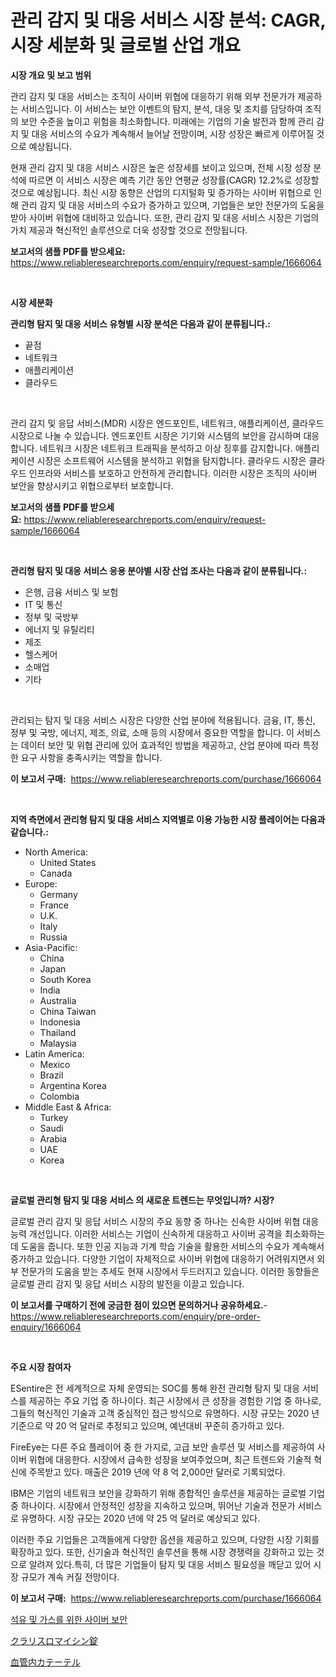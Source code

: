 <p><h1>관리 감지 및 대응 서비스 시장 분석: CAGR, 시장 세분화 및 글로벌 산업 개요</h1></p><p><strong>시장 개요 및 보고 범위</strong></p>
<p><p>관리 감지 및 대응 서비스는 조직이 사이버 위협에 대응하기 위해 외부 전문가가 제공하는 서비스입니다. 이 서비스는 보안 이벤트의 탐지, 분석, 대응 및 조치를 담당하여 조직의 보안 수준을 높이고 위험을 최소화합니다. 미래에는 기업의 기술 발전과 함께 관리 감지 및 대응 서비스의 수요가 계속해서 늘어날 전망이며, 시장 성장은 빠르게 이루어질 것으로 예상됩니다.</p><p>현재 관리 감지 및 대응 서비스 시장은 높은 성장세를 보이고 있으며, 전체 시장 성장 분석에 따르면 이 서비스 시장은 예측 기간 동안 연평균 성장률(CAGR) 12.2%로 성장할 것으로 예상됩니다. 최신 시장 동향은 산업의 디지털화 및 증가하는 사이버 위협으로 인해 관리 감지 및 대응 서비스의 수요가 증가하고 있으며, 기업들은 보안 전문가의 도움을 받아 사이버 위협에 대비하고 있습니다. 또한, 관리 감지 및 대응 서비스 시장은 기업의 가치 제공과 혁신적인 솔루션으로 더욱 성장할 것으로 전망됩니다.</p></p>
<p><strong>보고서의 샘플 PDF를 받으세요:</strong> <a href="https://www.reliableresearchreports.com/enquiry/request-sample/1666064">https://www.reliableresearchreports.com/enquiry/request-sample/1666064</a></p>
<p>&nbsp;</p>
<p><strong>시장 세분화</strong></p>
<p><strong>관리형 탐지 및 대응 서비스 유형별 시장 분석은 다음과 같이 분류됩니다.:</strong></p>
<p><ul><li>끝점</li><li>네트워크</li><li>애플리케이션</li><li>클라우드</li></ul></p>
<p>&nbsp;</p>
<p><p>관리 감지 및 응답 서비스(MDR) 시장은 엔드포인트, 네트워크, 애플리케이션, 클라우드 시장으로 나눌 수 있습니다. 엔드포인트 시장은 기기와 시스템의 보안을 감시하며 대응합니다. 네트워크 시장은 네트워크 트래픽을 분석하고 이상 징후를 감지합니다. 애플리케이션 시장은 소프트웨어 시스템을 분석하고 위협을 탐지합니다. 클라우드 시장은 클라우드 인프라와 서비스를 보호하고 안전하게 관리합니다. 이러한 시장은 조직의 사이버 보안을 향상시키고 위협으로부터 보호합니다.</p></p>
<p><strong>보고서의 샘플 PDF를 받으세요:</strong>&nbsp;<a href="https://www.reliableresearchreports.com/enquiry/request-sample/1666064">https://www.reliableresearchreports.com/enquiry/request-sample/1666064</a></p>
<p>&nbsp;</p>
<p><strong> 관리형 탐지 및 대응 서비스 응용 분야별 시장 산업 조사는 다음과 같이 분류됩니다.:</strong></p>
<p><ul><li>은행, 금융 서비스 및 보험</li><li>IT 및 통신</li><li>정부 및 국방부</li><li>에너지 및 유틸리티</li><li>제조</li><li>헬스케어</li><li>소매업</li><li>기타</li></ul></p>
<p>&nbsp;</p>
<p><p>관리되는 탐지 및 대응 서비스 시장은 다양한 산업 분야에 적용됩니다. 금융, IT, 통신, 정부 및 국방, 에너지, 제조, 의료, 소매 등의 시장에서 중요한 역할을 합니다. 이 서비스는 데이터 보안 및 위협 관리에 있어 효과적인 방법을 제공하고, 산업 분야에 따라 특정한 요구 사항을 충족시키는 역할을 합니다.</p></p>
<p><strong>이 보고서 구매:</strong>&nbsp; <a href="https://www.reliableresearchreports.com/purchase/1666064">https://www.reliableresearchreports.com/purchase/1666064</a></p>
<p>&nbsp;</p>
<p><strong>지역 측면에서 관리형 탐지 및 대응 서비스 지역별로 이용 가능한 시장 플레이어는 다음과 같습니다.:</strong></p>
<p><ul>
    <li>
        North America:
        <ul>
            <li>United States</li>
            <li>Canada</li>
        </ul>
    </li>
    <li>
        Europe:
        <ul>
            <li>Germany</li>
            <li>France</li>
            <li>U.K.</li>
            <li>Italy</li>
            <li>Russia</li>
        </ul>
    </li>
    <li>
        Asia-Pacific:
        <ul>
            <li>China</li>
            <li>Japan</li>
            <li>South Korea</li>
            <li>India</li>
            <li>Australia</li>
            <li>China Taiwan</li>
            <li>Indonesia</li>
            <li>Thailand</li>
            <li>Malaysia</li>
        </ul>
    </li>
    <li>
        Latin America:
        <ul>
            <li>Mexico</li>
            <li>Brazil</li>
            <li>Argentina Korea</li>
            <li>Colombia</li>
        </ul>
    </li>
    <li>
        Middle East & Africa:
        <ul>
            <li>Turkey</li>
            <li>Saudi</li>
            <li>Arabia</li>
            <li>UAE</li>
            <li>Korea</li>
        </ul>
    </li>
    </ul></p>
<p>&nbsp;</p>
<p><strong>글로벌 관리형 탐지 및 대응 서비스 의 새로운 트렌드는 무엇입니까? 시장?</strong></p>
<p><p>글로벌 관리 감지 및 응답 서비스 시장의 주요 동향 중 하나는 신속한 사이버 위협 대응 능력 개선입니다. 이러한 서비스는 기업이 신속하게 대응하고 사이버 공격을 최소화하는 데 도움을 줍니다. 또한 인공 지능과 기계 학습 기술을 활용한 서비스의 수요가 계속해서 증가하고 있습니다. 다양한 기업이 자체적으로 사이버 위협에 대응하기 어려워지면서 외부 전문가의 도움을 받는 추세도 현재 시장에서 두드러지고 있습니다. 이러한 동향들은 글로벌 관리 감지 및 응답 서비스 시장의 발전을 이끌고 있습니다.</p></p>
<p><strong>이 보고서를 구매하기 전에 궁금한 점이 있으면 문의하거나 공유하세요.</strong>- <a href="https://www.reliableresearchreports.com/enquiry/pre-order-enquiry/1666064">https://www.reliableresearchreports.com/enquiry/pre-order-enquiry/1666064</a></p>
<p>&nbsp;</p>
<p><strong>주요 시장 참여자</strong></p>
<p><p>ESentire은 전 세계적으로 자체 운영되는 SOC를 통해 완전 관리형 탐지 및 대응 서비스를 제공하는 주요 기업 중 하나이다. 최근 시장에서 큰 성장을 경험한 기업 중 하나로, 그들의 혁신적인 기술과 고객 중심적인 접근 방식으로 유명하다. 시장 규모는 2020 년 기준으로 약 20 억 달러로 추정되고 있으며, 예년대비 꾸준히 증가하고 있다.</p><p>FireEye는 다른 주요 플레이어 중 한 가지로, 고급 보안 솔루션 및 서비스를 제공하여 사이버 위협에 대응한다. 시장에서 급속한 성장을 보여주었으며, 최근 트렌드와 기술적 혁신에 주목받고 있다. 매출은 2019 년에 약 8 억 2,000만 달러로 기록되었다.</p><p>IBM은 기업의 네트워크 보안을 강화하기 위해 종합적인 솔루션을 제공하는 글로벌 기업 중 하나이다. 시장에서 안정적인 성장을 지속하고 있으며, 뛰어난 기술과 전문가 서비스로 유명하다. 시장 규모는 2020 년에 약 25 억 달러로 예상되고 있다.</p><p>이러한 주요 기업들은 고객들에게 다양한 옵션을 제공하고 있으며, 다양한 시장 기회를 확장하고 있다. 또한, 신기술과 혁신적인 솔루션을 통해 시장 경쟁력을 강화하고 있는 것으로 알려져 있다.특히, 더 많은 기업들이 탐지 및 대응 서비스 필요성을 깨닫고 있어 시장 규모가 계속 커질 전망이다.</p></p>
<p><strong>이 보고서 구매:</strong>&nbsp;&nbsp;<a href="https://www.reliableresearchreports.com/purchase/1666064">https://www.reliableresearchreports.com/purchase/1666064</a></p>
<p><p><a href="https://medium.com/@cordiehyatt1/%EC%9C%A0%EA%B0%80-%EB%B0%8F-%EA%B0%80%EC%8A%A4-%EC%8B%9C%EC%9E%A5-%EB%A9%94%ED%8A%B8%EB%A6%AD%EC%9D%98-%EC%82%AC%EC%9D%B4%EB%B2%84-%EB%B3%B4%EC%95%88-%ED%95%B4%EB%8F%85-%EC%8B%9C%EC%9E%A5-%EC%A0%90%EC%9C%A0%EC%9C%A8-%ED%8A%B8%EB%A0%8C%EB%93%9C-%EB%B0%8F-%EC%84%B1%EC%9E%A5-%EC%96%91%EC%8B%9D-0bd22f54dfc8">석유 및 가스를 위한 사이버 보안</a></p><p><a href="https://medium.com/@nicholas.ellison0076890/%E3%82%AF%E3%83%A9%E3%83%AA%E3%82%B9%E3%83%AD%E3%83%9E%E3%82%A4%E3%82%B7%E3%83%B3%E9%8C%A0%E5%89%A4%E5%B8%82%E5%A0%B4%E3%81%AE%E6%8C%87%E6%A8%99%E3%81%AE%E8%A7%A3%E8%AA%AD-%E5%B8%82%E5%A0%B4%E3%82%B7%E3%82%A7%E3%82%A2-%E3%83%88%E3%83%AC%E3%83%B3%E3%83%89-%E6%88%90%E9%95%B7%E3%83%91%E3%82%BF%E3%83%BC%E3%83%B3-4c720c2df655">クラリスロマイシン錠</a></p><p><a href="https://medium.com/@freedayundt2023/%E8%A1%80%E7%AE%A1%E5%86%85%E3%82%AB%E3%83%86%E3%83%BC%E3%83%86%E3%83%AB%E5%B8%82%E5%A0%B4%E8%A6%8F%E6%A8%A1%E3%81%AF-%E3%82%B0%E3%83%AD%E3%83%BC%E3%83%90%E3%83%AB%E7%94%A3%E6%A5%AD%E3%81%AB%E3%81%8A%E3%81%91%E3%82%8B%E6%9C%80%E9%81%A9%E3%81%AA%E3%83%9E%E3%83%BC%E3%82%B1%E3%83%86%E3%82%A3%E3%83%B3%E3%82%B0%E3%83%81%E3%83%A3%E3%83%8D%E3%83%AB%E3%82%92%E7%A4%BA%E3%81%99-af692c0125d9">血管内カテーテル</a></p></p>

